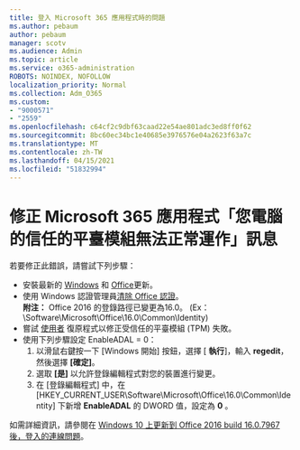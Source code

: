 ```yaml
---
title: 登入 Microsoft 365 應用程式時的問題
ms.author: pebaum
author: pebaum
manager: scotv
ms.audience: Admin
ms.topic: article
ms.service: o365-administration
ROBOTS: NOINDEX, NOFOLLOW
localization_priority: Normal
ms.collection: Adm_O365
ms.custom:
- "9000571"
- "2559"
ms.openlocfilehash: c64cf2c9dbf63caad22e54ae801adc3ed8ff0f62
ms.sourcegitcommit: 8bc60ec34bc1e40685e3976576e04a2623f63a7c
ms.translationtype: MT
ms.contentlocale: zh-TW
ms.lasthandoff: 04/15/2021
ms.locfileid: "51832994"
---
```

# <a name="fixing-the-microsoft-365-apps-your-computers-trusted-platform-module-is-not-functioning-properly-message"></a>修正 Microsoft 365 應用程式「您電腦的信任的平臺模組無法正常運作」訊息

若要修正此錯誤，請嘗試下列步驟：

- 安裝最新的 [Windows](https://support.microsoft.com/help/4027667/windows-10-update) 和 [Office](https://support.office.com/article/update-office-and-your-computer-with-microsoft-update-2ab296f3-7f03-43a2-8e50-46de917611c5)更新。
- 使用 Windows 認證管理員[清除 Office 認證](https://docs.microsoft.com/office/troubleshoot/office-suite-issues/another-account-already-signed-in#step-4-clear-cached-credentials-on-the-computer)。<br/>
    **附注：** Office 2016 的登錄路徑已變更為16.0。  (Ex： \Software\Microsoft\Office\16.0\Common\Identity\)
- 嘗試 [使用者](https://docs.microsoft.com/office365/troubleshoot/administration/connection-issue-when-sign-in-office-2016#symptom-2) 復原程式以修正受信任的平臺模組 (TPM) 失敗。
- 使用下列步驟設定 EnableADAL = 0：  
    1. 以滑鼠右鍵按一下 [Windows 開始] 按鈕，選擇 [ **執行**]，輸入 **regedit**，然後選擇 **[確定]**。
    2. 選取 **[是]** 以允許登錄編輯程式對您的裝置進行變更。
    3. 在 [登錄編輯程式] 中，在 [HKEY_CURRENT_USER\Software\Microsoft\Office\16.0\Common\Identity] 下新增 **EnableADAL** 的 DWORD 值，設定為 **0** 。

如需詳細資訊，請參閱在 [Windows 10 上更新到 Office 2016 build 16.0.7967 後，登入的連線問題](https://docs.microsoft.com/office365/troubleshoot/administration/connection-issue-when-sign-in-office-2016)。